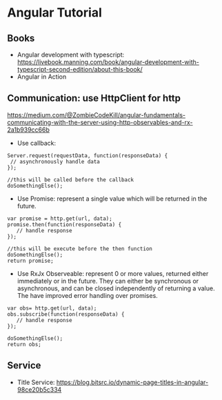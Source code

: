 # Angular Tutorial
## Books
- Angular development with typescript: https://livebook.manning.com/book/angular-development-with-typescript-second-edition/about-this-book/
- Angular in Action

## Communication: use HttpClient for http
https://medium.com/@ZombieCodeKill/angular-fundamentals-communicating-with-the-server-using-http-observables-and-rx-2a1b939cc66b

- Use callback:
```
Server.request(requestData, function(responseData) {
 // asynchronously handle data
});

//this will be called before the callback
doSomethingElse();
```
- Use Promise: represent a single value which will be returned in the future.
```
var promise = http.get(url, data);
promise.then(function(responseData) {
   // handle response
});

//this will be execute before the then function
doSomethingElse();
return promise;
```

- Use RxJx Observeable: represent 0 or more values, returned either immediately or in the future. They can either be synchronous or asynchronous, and can be closed independently of returning a value. The have improved error handling over promises.
```
var obs= http.get(url, data);
obs.subscribe(function(responseData) {
   // handle response
});

doSomethingElse();
return obs;
```

## Service
- Title Service: https://blog.bitsrc.io/dynamic-page-titles-in-angular-98ce20b5c334
